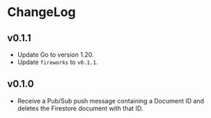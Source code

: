 # ChangeLog

## v0.1.1

- Update Go to version 1.20.
- Update `fireworks` to `v0.1.1`.

## v0.1.0

- Receive a Pub/Sub push message containing a Document ID and deletes the Firestore document with that ID.